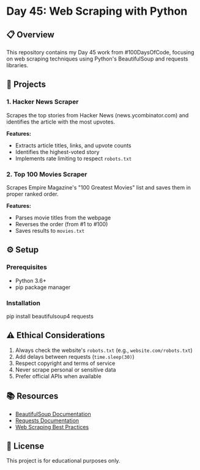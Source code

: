 # Day 45: Web Scraping with Python

## 📋 Overview
This repository contains my Day 45 work from #100DaysOfCode, focusing on web scraping techniques using Python's BeautifulSoup and requests libraries.

## 🎯 Projects

### 1. Hacker News Scraper
Scrapes the top stories from Hacker News (news.ycombinator.com) and identifies the article with the most upvotes.

**Features:**
- Extracts article titles, links, and upvote counts
- Identifies the highest-voted story
- Implements rate limiting to respect `robots.txt`

### 2. Top 100 Movies Scraper
Scrapes Empire Magazine's "100 Greatest Movies" list and saves them in proper ranked order.

**Features:**
- Parses movie titles from the webpage
- Reverses the order (from #1 to #100)
- Saves results to `movies.txt`

## ⚙️ Setup

### Prerequisites
- Python 3.6+
- pip package manager

### Installation
pip install beautifulsoup4 requests





## ⚠️ Ethical Considerations
1. Always check the website's `robots.txt` (e.g., `website.com/robots.txt`)
2. Add delays between requests (`time.sleep(30)`)
3. Respect copyright and terms of service
4. Never scrape personal or sensitive data
5. Prefer official APIs when available

## 📚 Resources
- [BeautifulSoup Documentation](https://www.crummy.com/software/BeautifulSoup/bs4/doc/)
- [Requests Documentation](https://docs.python-requests.org/)
- [Web Scraping Best Practices](https://towardsdatascience.com/ethics-in-web-scraping-b96b18136f01)

## 📝 License
This project is for educational purposes only.
